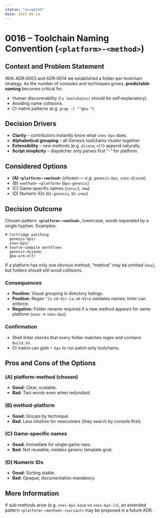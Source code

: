 ```yaml
---
status: "accepted"
date: 2025-06-14
---
```


# 0016 – Toolchain Naming Convention (`<platform>-<method>`)

## Context and Problem Statement
With ADR‑0003 and ADR‑0014 we established a folder‑per‑toolchain strategy.  As
the number of consoles and techniques grows, **predictable naming** becomes
critical for:

* Human discoverability (`ls toolchains/` should be self‑explanatory).
* Avoiding name collisions.
* CI matrix patterns (e.g. `grep -l "^gba-"`).

## Decision Drivers
* **Clarity** – contributors instantly know what `snes-bps` does.
* **Alphabetical grouping** – all Genesis toolchains cluster together.
* **Extensibility** – new methods (e.g. `disasm`, `elf`) append naturally.
* **Script simplicity** – dispatcher only parses first “-” for platform.

## Considered Options
* **(A) `<platform>-<method>`** *(chosen — e.g. `genesis-bps`, `snes-disasm`)*
* (B) `<method>-<platform>` (`bps-genesis`)
* (C) Game‑specific names (`sonic3`, `smw`)
* (D) Numeric IDs (`01-genesis`, `02-snes`)

## Decision Outcome
Chosen pattern: **`<platform>-<method>`**, lowercase, words separated by a single hyphen.  Examples:
```
# Cartridge patching
  genesis-bps/
  snes-bps/
# Source‑compile workflows
  genesis-disasm/
  gba-arm-elf/
```
If a platform has only one obvious method, “method” may be omitted (`nes`), but
folders should still avoid collisions.

### Consequences
* **Positive:** Visual grouping in directory listings.
* **Positive:** Regex `^[a-z0-9]+-[a-z0-9]+$` validates names; linter can enforce.
* **Negative:** Folder rename required if a new method appears for same
  platform (`snes` → `snes-bps`).

### Confirmation
* Shell linter checks that every folder matches regex and contains `build.sh`.
* CI matrix can glob `*-bps` to run patch‑only toolchains.

## Pros and Cons of the Options
### (A) platform‑method (chosen)
* **Good:** Clear, scalable.
* **Bad:** Two words even when redundant.

### (B) method‑platform
* **Good:** Groups by technique.
* **Bad:** Less intuitive for newcomers (they search by console first).

### (C) Game‑specific names
* **Good:** Immediate for single‑game repo.
* **Bad:** Not reusable; violates generic template goal.

### (D) Numeric IDs
* **Good:** Sorting stable.
* **Bad:** Opaque; documentation mandatory.

## More Information
If sub‑methods arise (e.g. `snes-bps-kasm` vs `snes-bps-lz`), an extended
pattern `<platform>-<method>-<variant>` may be proposed in a future ADR.
